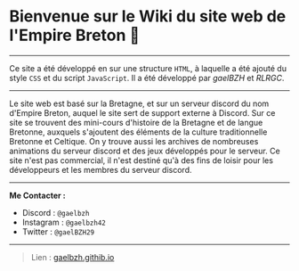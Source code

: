 # Bienvenue sur le Wiki du site web de l'Empire Breton 📖
***
Ce site a été développé en sur une structure `HTML`, à laquelle a été ajouté du style `CSS` et du script `JavaScript`.
Il a été développé par _gaelBZH_ et _RLRGC_.

***
Le site web est basé sur la Bretagne, et sur un serveur discord du nom d'Empire Breton, auquel le site sert de support externe à Discord. Sur ce site se trouvent des mini-cours d'histoire de la Bretagne et de langue Bretonne, auxquels s'ajoutent des éléments de la culture traditionnelle Bretonne et Celtique. On y trouve aussi les archives de nombreuses animations du serveur discord et des jeux développés pour le serveur. Ce site n'est pas commercial, il n'est destiné qu'à des fins de loisir pour les développeurs et les membres du serveur discord.

***
__Me Contacter :__
- Discord : `@gaelbzh`
- Instagram : `@gaelbzh42`
- Twitter : `@gaelBZH29`

***
> Lien : [gaelbzh.githib.io](https://gaelbzh.githib.io)